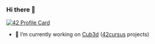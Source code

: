 ### Hi there 👋

[![42 Profile Card](https://badge.mediaplus.ma/greenbinary/eel-ghan)](https://badge.mediaplus.ma/)

<!-- [![baraegh's GitHub stats](https://github-readme-stats.vercel.app/api?username=baraegh)](https://github.com/anuraghazra/github-readme-stats) -->

- 🔭 I’m currently working on [Cub3d](https://github.com/baraegh/Cub3D) ([42cursus](https://github.com/baraegh/cursus42) projects)
<!--
**baraegh/baraegh** is a ✨ _special_ ✨ repository because its `README.md` (this file) appears on your GitHub profile.

Here are some ideas to get you started:

- 🔭 I’m currently working on ...
- 🌱 I’m currently learning ...
- 👯 I’m looking to collaborate on ...
- 🤔 I’m looking for help with ...
- 💬 Ask me about ...
- 📫 How to reach me: ...
- 😄 Pronouns: ...
- ⚡ Fun fact: ...
-->


